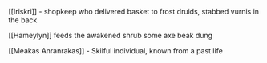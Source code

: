 [[Iriskri]] - shopkeep who delivered basket to frost druids, stabbed vurnis in the back

[[Hameylyn]] feeds the awakened shrub some axe beak dung

[[Meakas Anranrakas]] - Skilful individual, known from a past life


